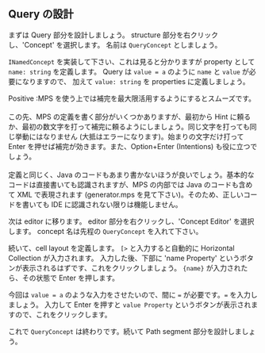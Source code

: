 ## Query の設計

まずは Query 部分を設計しましょう。
structure 部分を右クリックし、'Concept' を選択します。
名前は `QueryConcept` としましょう。

`INamedConcept` を実装して下さい、これは見ると分かりますが property として `name: string` を定義します。
Query は `value = a` のように `name` と `value` が必要になりますので、
加えて `value: string` を properties に定義しましょう。

Positive
:MPS を使う上では補完を最大限活用するようにするとスムーズです。<br><br>この先、MPS の定義を書く部分がいくつかありますが、最初から Hint に頼るか、最初の数文字を打って補完に頼るようにしましょう。同じ文字を打っても同じ挙動にはなりません (大抵はエラーになります)。始まりの文字だけ打って Enter を押せば補完が効きます。また、Option+Enter (Intentions) も役に立つでしょう。<br><br>定義と同じく、Java のコードもあまり書かないほうが良いでしょう。基本的なコードは直接書いても認識されますが、MPS の内部では Java のコードも含めて XML で表現されます (generator.mps を見て下さい)。そのため、正しいコードを書いても IDE に認識されない限りは機能しません。


次は editor に移ります。
editor 部分を右クリックし、'Concept Editor' を選択します。
concept 名は先程の `QueryConcept` を入れて下さい。

続いて、cell layout を定義します。
`[>` と入力すると自動的に Horizontal Collection が入力されます。
入力した後、下部に 'name Property' というボタンが表示されるはずです、これをクリックしましょう。
`{name}` が入力されたら、その状態で Enter を押します。

今回は `value = a` のような入力をさせたいので、間に `=` が必要です。`=` を入力しましょう。
入力して Enter を押すと `value Property` というボタンが表示されますので、これをクリックします。

これで `QueryConcept` は終わりです。続いて Path segment 部分を設計しましょう。

